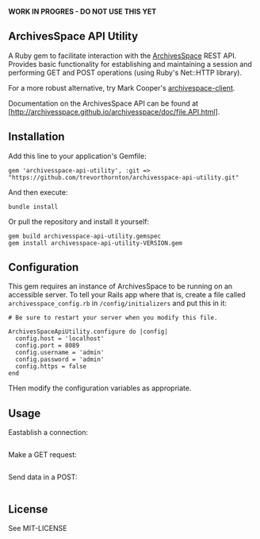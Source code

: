 **WORK IN PROGRES - DO NOT USE THIS YET**

## ArchivesSpace API Utility

A Ruby gem to facilitate interaction with the [ArchivesSpace](http://archivesspace.org/) REST API. Provides basic functionality for establishing and maintaining a session and performing GET and POST operations (using Ruby's Net::HTTP library).

For a more robust alternative, try Mark Cooper's [archivespace-client](https://github.com/mark-cooper/archivesspace-client]).

Documentation on the ArchivesSpace API can be found at [http://archivesspace.github.io/archivesspace/doc/file.API.html].

## Installation

Add this line to your application's Gemfile:

    gem 'archivesspace-api-utility', :git => "https://github.com/trevorthornton/archivesspace-api-utility.git"

And then execute:

    bundle install

Or pull the repository and install it yourself:

    gem build archivesspace-api-utility.gemspec
    gem install archivesspace-api-utility-VERSION.gem

## Configuration

This gem requires an instance of ArchivesSpace to be running on an accessible server. To tell your Rails app where that is, create a file called `archivesspace_config.rb` in `/config/initializers` and put this in it:

```
# Be sure to restart your server when you modify this file.

ArchivesSpaceApiUtility.configure do |config|
  config.host = 'localhost'
  config.port = 8089
  config.username = 'admin'
  config.password = 'admin'
  config.https = false
end
```

THen modify the configuration variables as appropriate.

## Usage

Eastablish a connection:

```
```

Make a GET request:

```
```

Send data in a POST:

```
```


## License

See MIT-LICENSE